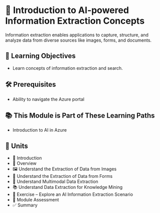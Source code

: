 # 📄 Introduction to AI-powered Information Extraction Concepts

Information extraction enables applications to capture, structure, and analyze data from diverse sources like images, forms, and documents.  

## 🎯 Learning Objectives
- Learn concepts of information extraction and search.  

## 🛠️ Prerequisites
- Ability to navigate the Azure portal  

## 📚 This Module is Part of These Learning Paths
- Introduction to AI in Azure  

## 🧩 Units
- 📝 Introduction  
- 📖 Overview  
- 🖼️ Understand the Extraction of Data from Images  
- 📑 Understand the Extraction of Data from Forms  
- 🔀 Understand Multimodal Data Extraction  
- 📚 Understand Data Extraction for Knowledge Mining  
- 🧪 Exercise – Explore an AI Information Extraction Scenario  
- 📝 Module Assessment  
- ✅ Summary
